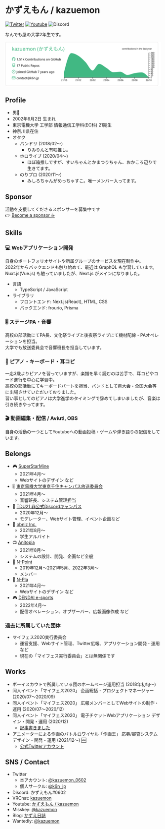 # かずえもん / kazuemon

[![Twitter](https://img.shields.io/badge/TWITTER-@kazuemon__0602-1DA1F2.svg?logo=twitter&style=for-the-badge)](https://twitter.com/kazuemon_0602)
[![Youtube](https://img.shields.io/badge/Youtube-%E3%81%8B%E3%81%9A%E3%81%88%E3%82%82%E3%82%93%20/%20Kazuemon-FF0000.svg?logo=youtube&style=for-the-badge)](https://youtube.com/c/kazuemon)
![Discord](https://img.shields.io/badge/Discord-%E3%81%8B%E3%81%9A%E3%81%88%E3%82%82%E3%82%93%230602-7289DA.svg?logo=discord&style=for-the-badge)

なんでも屋の大学2年生です。

[![](https://raw.githubusercontent.com/kazuemon/kazuemon/master/profile-summary-card-output/vue/0-profile-details.svg)](https://github.com/vn7n24fzkq/github-profile-summary-cards)

## Profile

- 男👨
- 2002年6月2日 生まれ
- 東京電機大学 工学部 情報通信工学科(EC科) 21期生
- 神奈川県在住
- オタク
  - バンドリ (2018/02～)
    - りみりんと有咲推し。
  - ホロライブ (2020/04～)
    - ほぼ箱推しですが、すいちゃんとかまつりちゃん、おかころ辺りで生きてます。
  - のりプロ (2020/11～)
    - みしろちゃんがめっちゃすこ。唯一メンバー入ってます。

## Sponsor

活動を支援してくださるスポンサーを募集中です  
:point_right: [Become a sponsor :coffee:](https://github.com/sponsors/kazuemon)

## Skills

### :computer: Webアプリケーション開発
自身のポートフォリオサイトや所属グループのサービスを現在制作中。  
2022年からバックエンドも触り始めて、最近は GraphQL も学習しています。  
Nuxt.js(Vue.js) も触っていましたが、Next.js がメインになりました。

- 言語
  - TypeScript / JavaScript
- ライブラリ
  - フロントエンド: Next.js(React), HTML, CSS
  - バックエンド: frourio, Prisma

### :level_slider: ステージPA・音響
高校の部活動にてPA長、文化祭ライブと後夜祭ライブにて機材配線・PAオペレーションを担当。  
大学でも放送委員会で音響班長を担当しています。
  
### :musical_score: ピアノ・キーボード・耳コピ
一応3歳よりピアノを習っていますが、楽譜を早く読むのは苦手で、耳コピやコード進行を中心に学習中。  
高校の部活動にてキーボードパートを担当、バンドとして県大会・全国大会等に出場させていただいておりました。  
習い事としてのピアノは大学進学のタイミングで辞めてしまいましたが、音楽は引き続きやってます。

### :clapper: 動画編集・配信 / Aviutl, OBS
自身の活動の一つとしてYoutubeへの動画投稿・ゲームや弾き語りの配信をしています。

## Belongs

- :video_game: [SuperStarMine](https://superstarmine.com)
  - 2021年4月～
  - Webサイトのデザイン など
- :level_slider: [東京電機大学東京千住キャンパス放送委員会](https://tbc1010.com/)
  - 2021年4月～
  - 音響班長、システム管理担当
- :speech_balloon: [TDU21 非公式Discordキャンパス](https://tdu21-discord.org/)
  - 2020年12月～
  - モデレーター、Webサイト管理、イベント企画など
- :office: [obniz Inc.](https://obniz.com/)
  - 2021年8月～
  - 学生アルバイト
- :tv: [Anitopia](https://twitter.com/anitopia_me)
  - 2021年8月～
  - システムの設計、開発、企画など全般
- :sushi: [N-Point](https://twitter.com/npjpnet)
  - 2019年12月～2021年5月、2022年3月～
  - メンバー
- :tada: [N-Pla](https://twitter.com/npla_jp)
  - 2021年4月～
  - Webサイトのデザイン など
- :video_game: [DENDAI e-sports](https://twitter.com/DENDAI_esports)
  - 2022年4月～
  - 配信オペレーション、オブザーバー、広報画像作成 など

### 過去に所属していた団体

- マイフェス2020実行委員会
  - 運営支援、Webサイト管理、Twitter広報、アプリケーション開発・運用 など
  - 現在の「マイフェス実行委員会」とは無関係です

## Works

- ボーイスカウトで所属している団のホームページ運用担当 (2018年初旬〜) 
- 同人イベント「マイフェス2020」 企画総括・プロジェクトマネージャー (2020/07～2020/09)
- 同人イベント「マイフェス2020」 広報メンバーとしてWebサイトの制作・運用 (2020/07〜2020/12)
- 同人イベント「マイフェス2020」 電子チケットWebアプリケーション デザイン・開発・運用 (2020/12)
  - [記事書きました](https://qiita.com/kazuemon/items/9b6436b01e155151b3d1)
- アニメーターによる作画のバトルロワイヤル「作画王」 応募/審査システム デザイン・開発・運用 (2021/12～) 🆕
  - [公式Twitterアカウント](https://twitter.com/SakugaKing)

## SNS / Contact

- Twitter
  - 本アカウント: [@kazuemon_0602](https://twitter.com/kazuemon_0602)
  - 個人サークル: [@k6n_jp](https://twitter.com/k6n_jp)
- Discord: かずえもん#0602
- VRChat: [kazuemon](https://vrchat.com/home/user/usr_be39f633-be50-4216-9e9d-349a280f3214)
- Youtube: [かずえもん / kazuemon](https://youtube.com/c/kazuemon)
- Misskey: [@kazuemon](https://misskey.io/@kazuemon)
- Blog: [かずえ日誌](https://kazuemon.hatenablog.jp)
- Wantedly: [@kazuemon](https://www.wantedly.com/id/kazuemon)
